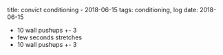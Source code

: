 title: convict conditioning - 2018-06-15
tags: conditioning, log
date: 2018-06-15

- 10 wall pushups +- 3
- few seconds stretches
- 10 wall pushups +- 3
